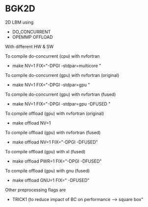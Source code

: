# BGK2D

2D LBM using
  * DO_CONCURRENT
  * OPEMMP OFFLOAD 

With different HW & SW




To compile do-concurrent (cpu) with nvfortran
* make NV=1 FIX="-DPGI -stdpar=multicore "

To compile do-concurrent (gpu) with nvfortran (original)
* make NV=1 FIX="-DPGI -stdpar=gpu "

To compile do-concurrent (gpu) with nvfortran (fused)
* make NV=1 FIX="-DPGI -stdpar=gpu -DFUSED "

To compile offload (gpu) with nvfortran (original)
*  make offload NV=1 

To compile offload (gpu) with nvfortran (fused)
* make offload NV=1 FIX="-DPGI -DFUSED" 

To compile offload (gpu) with xl (fused)
* make offload PWR=1 FIX="-DPGI -DFUSED" 

To compile offload (gpu) with gnu (fused)
* make offload GNU=1 FIX=" -DFUSED" 


Other preprocessing flags are

* TRICK1 (to reduce impact of BC on performance --> square box" 


